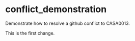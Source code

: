 # conflict_demonstration
Demonstrate how to resolve a github conflict to CASA0013. 

This is the first change.
